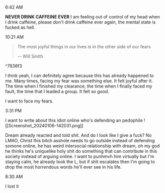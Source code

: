 6:42 AM

**NEVER DRINK CAFFEINE EVER**
I am feeling out of control of my head when I drink caffeine, please don't drink caffeine ever again, the mental state is fucked as hell.

10:21 AM

> The most joyful things in our lives is in the other side of our fears
>
> -- Will Smith

^7836f3

I think yeah, I can definitely agree because this has already happened to me. Many times, facing my fear was something else. It felt joyful after it. The time when I finished my clearance, the time when I finally faced my fault, the time that I leaded a group. It felt so good. 

I want to face my fears.

3:31 PM

I want to write about this idiot online who's defending an pedophile
![[Screenshot_20240106-142031.png]]

Dream already reacted and told shit. And do I look like I give a fuck? No LMAO, Christ this bitch asshole needs to go outside instead of defending somone online, he has weird intersocial relationship with dream, oh my god he thinks he's uniquelike holy shit do something that can contribute in this society instead of arguing online. I want to punhmvh him virtually but I'm staying calm, he already took the L, but if shit escalates then I'm going to drop the most horrendous words he'll ever see in his life.

8:30 AM

I lost it